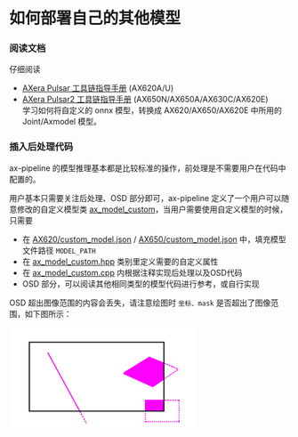 # 如何部署自己的其他模型

### 阅读文档

仔细阅读 
- [AXera Pulsar 工具链指导手册](https://pulsar-docs.readthedocs.io/zh_CN/latest/index.html) (AX620A/U)
- [AXera Pulsar2 工具链指导手册](https://pulsar2-docs.readthedocs.io/zh-cn/latest/) (AX650N/AX650A/AX630C/AX620E)\
  学习如何将自定义的 onnx 模型，转换成 AX620/AX650/AX620E 中所用的 Joint/Axmodel 模型。

### 插入后处理代码
  
ax-pipeline 的模型推理基本都是比较标准的操作，前处理是不需要用户在代码中配置的。

用户基本只需要关注后处理、OSD 部分即可，ax-pipeline 定义了一个用户可以随意修改的自定义模型类 [ax_model_custom](../examples/libaxdl/src/ax_model_custom.hpp)，当用户需要使用自定义模型的时候，只需要
- 在 [AX620/custom_model.json](../examples/libaxdl/config/ax620/custom_model.json) / [AX650/custom_model.json](../examples/libaxdl/config/ax620/custom_model.json) 中，填充模型文件路径 ```MODEL_PATH```
- 在 [ax_model_custom.hpp](../examples/libaxdl/src/ax_model_custom.hpp) 类别里定义需要的自定义属性
- 在 [ax_model_custom.cpp](../examples/libaxdl/src/ax_model_custom.cpp) 内根据注释实现后处理以及OSD代码
- OSD 部分，可以阅读其他相同类型的模型代码进行参考，或自行实现




OSD 超出图像范围的内容会丢失，请注意绘图时 ```坐标、mask``` 是否超出了图像范围，如下图所示：

![](OSD.png)
